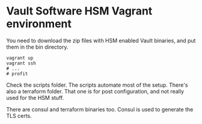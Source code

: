 # Vault Software HSM Vagrant environment

You need to download the zip files with HSM enabled Vault binaries, and put them in the bin directory.

```shell
vagrant up
vagrant ssh
# ...
# profit
```

Check the scripts folder. The scripts automate most of the setup. There's also a terraform folder. That one is for post configuration, and not really used for the HSM stuff.

There are consul and terraform binaries too. Consul is used to generate the TLS certs.
